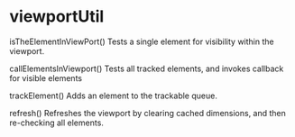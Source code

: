 # viewportUtil

isTheElementInViewPort()
Tests a single element for visibility within the viewport.

callElementsInViewport()
Tests all tracked elements, and invokes callback for visible elements

trackElement()
Adds an element to the trackable queue.

refresh()
Refreshes the viewport by clearing cached dimensions, and then re-checking all elements.
